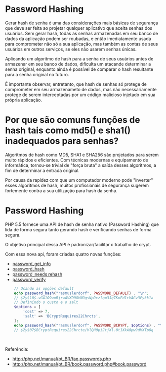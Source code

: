 # Password Hashing

Gerar hash de senha é uma das considerações mais básicas de segurança que deve ser 
feita ao projetar qualquer aplicativo que aceita senhas dos usuários. Sem gerar hash, 
todas as senhas armazenadas em seu banco de dados da aplicação podem ser roubadas, 
e então imediatamente usada para comprometer não só a sua aplicação, mas também as 
contas de seus usuários em outros serviços, se eles não usarem senhas únicas.

Aplicando um algoritmo de hash para a senha de seus usuários antes de armazenar em 
seu banco de dados, dificulta um atacande determinar a senha original, enquanto 
ainda é possível de comparar o hash resultante para a senha original no futuro.

É importante observar, entretanto, que hash de senhas só protege de comprometer 
em seu armazenameto de dados, mas não necessariamente protege de serem interceptadas 
por um código malicioso injetado em sua própria aplicação.

# Por que são comuns funções de hash tais como md5() e sha1() inadequados para senhas?

Algoritmos de hash como MD5, SHA1 e SHA256 são projetados para serem muito rápidos e eficientes. 
Com técnicas modernas e equipamento de informática, tornou-se trivial de "força bruta" a saída desses algoritmos, a fim de determinar a entrada original.

Por causa da rapidez com que um computador moderno pode "inverter" esses algoritmos de hash, 
muitos profissionais de segurança sugerem fortemente contra a sua utilização para hash da senha.

# Password Hashing

PHP 5.5 fornece uma API de hash de senha nativo (Password Hashing) que lida de forma 
segura tanto gerando hash e verificando senhas de forma segura.

O objetivo principal dessa API é padronizar/facilitar o trabalho de crypt.

Com essa nova api, foram criadas quatro novas funções:

* [password_get_info](http://php.net/password_get_info)
* [password_hash](http://php.net/password_hash)
* [password_needs rehash](http://php.net/password_needs_rehash)
* [password_verify](http://php.net/password_verify)

```php
    // Usando as opções default
    echo password_hash("rasmuslerdorf", PASSWORD_DEFAULT) . "\n";
    // $2y$10$.vGA1O9wmRjrwAVXD98HNOgsNpDczlqm3Jq7KnEd1rVAGv3Fykk1a
    // Definindo o custo e o salt
    $options = [
        'cost' => 7,
        'salt' => 'BCryptRequires22Chrcts',
    ];
    echo password_hash("rasmuslerdorf", PASSWORD_BCRYPT, $options) . "\n";
    // $2y$07$BCryptRequires22Chrcte/VlQH0piJtjXl.0t1XkA8pw9dMXTpOq
```




<br />

Referência: 
* http://php.net/manual/pt_BR/faq.passwords.php
* http://php.net/manual/pt_BR/book.password.php#book.password



